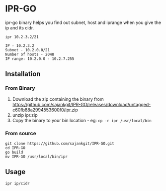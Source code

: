 # IPR-GO

ipr-go binary helps you find out subnet, host and iprange when you give the ip and its cidr.

```
ipr 10.2.3.2/21

IP - 10.2.3.2
Subnet - 10.2.0.0/21
Number of hosts - 2048
IP range: 10.2.0.0 - 10.2.7.255
```

## Installation 

### From Binary

1. Download the zip containing the binary from https://github.com/sajankgit/IPR-GO/releases/download/untagged-c60fb88a2994553600f0/ipr.zip
2. unzip ipr.zip
3. Copy the binary to your bin location - eg: `cp -r ipr /usr/local/bin`

### From source

```
git clone https://github.com/sajankgit/IPR-GO.git
cd IPR-GO
go build
mv IPR-GO /usr/local/bin/ipr
```


## Usage
`ipr ip/cidr`
